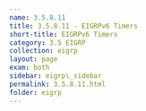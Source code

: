 ```yaml
---
name: 3.5.8.11
title: 3.5.8.11 - EIGRPv6 Timers
short-title: EIGRPv6 Timers
category: 3.5 EIGRP
collection: eigrp
layout: page
exam: both
sidebar: eigrp\_sidebar
permalink: 3.5.8.11.html
folder: eigrp
---
```

